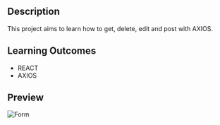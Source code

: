## Description
This project aims to learn how to get, delete, edit and post with AXIOS.

## Learning Outcomes

<ul>
<li>
REACT
</li>
<li>
AXIOS
</li>

</ul>

   
## Preview


![Form](TutorialList.gif)
